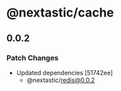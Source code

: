 # @nextastic/cache

## 0.0.2

### Patch Changes

- Updated dependencies [51742ee]
  - @nextastic/redis@0.0.2

